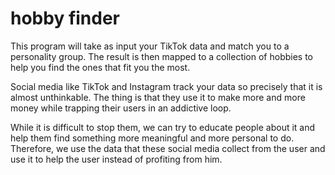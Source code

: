 # hobby finder

This program will take as input your TikTok data and match you to a personality group. The result is then mapped to a collection of hobbies to help you find the ones that fit you the most. 

Social media like TikTok and Instagram track your data so precisely that it is almost unthinkable. The thing is that they use it to make more and more money while trapping their users in an addictive loop. 

While it is difficult to stop them, we can try to educate people about it and help them find something more meaningful and more personal to do. Therefore, we use the data that these social media collect from the user and use it to help the user instead of profiting from him.
